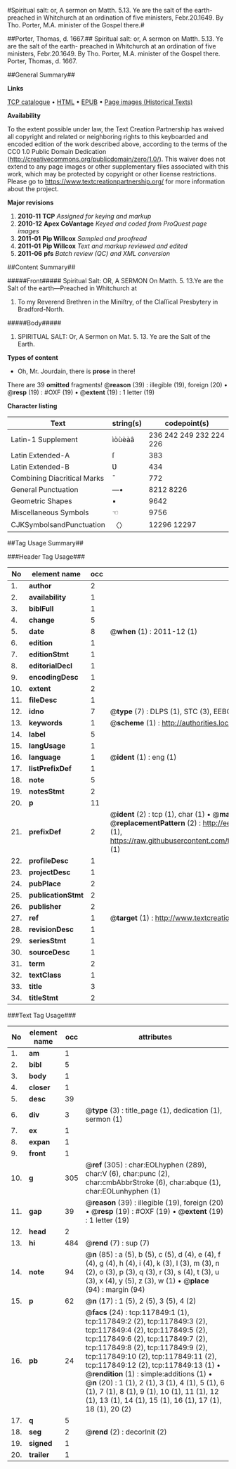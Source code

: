 #Spiritual salt: or, A sermon on Matth. 5.13. Ye are the salt of the earth- preached in Whitchurch at an ordination of five ministers, Febr.20.1649. By Tho. Porter, M.A. minister of the Gospel there.#

##Porter, Thomas, d. 1667.##
Spiritual salt: or, A sermon on Matth. 5.13. Ye are the salt of the earth- preached in Whitchurch at an ordination of five ministers, Febr.20.1649. By Tho. Porter, M.A. minister of the Gospel there.
Porter, Thomas, d. 1667.

##General Summary##

**Links**

[TCP catalogue](http://www.ota.ox.ac.uk/tcp/)  • 
[HTML](http://tei.it.ox.ac.uk/tcp/Texts-HTML/free/A90/A90871.html)  • 
[EPUB](http://tei.it.ox.ac.uk/tcp/Texts-EPUB/free/A90/A90871.epub) • 
[Page images (Historical Texts)](https://historicaltexts.jisc.ac.uk/eebo-99865603e)

**Availability**

To the extent possible under law, the Text Creation Partnership has waived all copyright and related or neighboring rights to this keyboarded and encoded edition of the work described above, according to the terms of the CC0 1.0 Public Domain Dedication (http://creativecommons.org/publicdomain/zero/1.0/). This waiver does not extend to any page images or other supplementary files associated with this work, which may be protected by copyright or other license restrictions. Please go to https://www.textcreationpartnership.org/ for more information about the project.

**Major revisions**

1. __2010-11__ __TCP__ *Assigned for keying and markup*
1. __2010-12__ __Apex CoVantage__ *Keyed and coded from ProQuest page images*
1. __2011-01__ __Pip Willcox__ *Sampled and proofread*
1. __2011-01__ __Pip Willcox__ *Text and markup reviewed and edited*
1. __2011-06__ __pfs__ *Batch review (QC) and XML conversion*

##Content Summary##

#####Front#####
 Spiritual Salt: OR, A SERMON On Matth. 5.
13.Ye are the Salt of the earth—Preached in Whitchurch at
1. To my Reverend Brethren in the Miniſtry, of the Claſſical Presbytery in Bradford-North.

#####Body#####

1. SPIRITUAL SALT: Or, A Sermon on Mat. 5. 13. Ye are the Salt of the Earth.

**Types of content**

  * Oh, Mr. Jourdain, there is **prose** in there!

There are 39 **omitted** fragments! 
 @__reason__ (39) : illegible (19), foreign (20)  •  @__resp__ (19) : #OXF (19)  •  @__extent__ (19) : 1 letter (19)

**Character listing**


|Text|string(s)|codepoint(s)|
|---|---|---|
|Latin-1 Supplement|ìòùèàâ|236 242 249 232 224 226|
|Latin Extended-A|ſ|383|
|Latin Extended-B|Ʋ|434|
|Combining             Diacritical Marks|̄|772|
|General Punctuation|—•|8212 8226|
|Geometric Shapes|▪|9642|
|Miscellaneous Symbols|☜|9756|
|CJKSymbolsandPunctuation|〈〉|12296 12297|

##Tag Usage Summary##

###Header Tag Usage###

|No|element name|occ|attributes|
|---|---|---|---|
|1.|__author__|2||
|2.|__availability__|1||
|3.|__biblFull__|1||
|4.|__change__|5||
|5.|__date__|8| @__when__ (1) : 2011-12 (1)|
|6.|__edition__|1||
|7.|__editionStmt__|1||
|8.|__editorialDecl__|1||
|9.|__encodingDesc__|1||
|10.|__extent__|2||
|11.|__fileDesc__|1||
|12.|__idno__|7| @__type__ (7) : DLPS (1), STC (3), EEBO-CITATION (1), PROQUEST (1), VID (1)|
|13.|__keywords__|1| @__scheme__ (1) : http://authorities.loc.gov/ (1)|
|14.|__label__|5||
|15.|__langUsage__|1||
|16.|__language__|1| @__ident__ (1) : eng (1)|
|17.|__listPrefixDef__|1||
|18.|__note__|5||
|19.|__notesStmt__|2||
|20.|__p__|11||
|21.|__prefixDef__|2| @__ident__ (2) : tcp (1), char (1)  •  @__matchPattern__ (2) : ([0-9\-]+):([0-9IVX]+) (1), (.+) (1)  •  @__replacementPattern__ (2) : http://eebo.chadwyck.com/downloadtiff?vid=$1&page=$2 (1), https://raw.githubusercontent.com/textcreationpartnership/Texts/master/tcpchars.xml#$1 (1)|
|22.|__profileDesc__|1||
|23.|__projectDesc__|1||
|24.|__pubPlace__|2||
|25.|__publicationStmt__|2||
|26.|__publisher__|2||
|27.|__ref__|1| @__target__ (1) : http://www.textcreationpartnership.org/docs/. (1)|
|28.|__revisionDesc__|1||
|29.|__seriesStmt__|1||
|30.|__sourceDesc__|1||
|31.|__term__|2||
|32.|__textClass__|1||
|33.|__title__|3||
|34.|__titleStmt__|2||


###Text Tag Usage###

|No|element name|occ|attributes|
|---|---|---|---|
|1.|__am__|1||
|2.|__bibl__|5||
|3.|__body__|1||
|4.|__closer__|1||
|5.|__desc__|39||
|6.|__div__|3| @__type__ (3) : title_page (1), dedication (1), sermon (1)|
|7.|__ex__|1||
|8.|__expan__|1||
|9.|__front__|1||
|10.|__g__|305| @__ref__ (305) : char:EOLhyphen (289), char:V (6), char:punc (2), char:cmbAbbrStroke (6), char:abque (1), char:EOLunhyphen (1)|
|11.|__gap__|39| @__reason__ (39) : illegible (19), foreign (20)  •  @__resp__ (19) : #OXF (19)  •  @__extent__ (19) : 1 letter (19)|
|12.|__head__|2||
|13.|__hi__|484| @__rend__ (7) : sup (7)|
|14.|__note__|94| @__n__ (85) : a (5), b (5), c (5), d (4), e (4), f (4), g (4), h (4), i (4), k (3), l (3), m (3), n (2), o (3), p (3), q (3), r (3), s (4), t (3), u (3), x (4), y (5), z (3), w (1)  •  @__place__ (94) : margin (94)|
|15.|__p__|62| @__n__ (17) : 1 (5), 2 (5), 3 (5), 4 (2)|
|16.|__pb__|24| @__facs__ (24) : tcp:117849:1 (1), tcp:117849:2 (2), tcp:117849:3 (2), tcp:117849:4 (2), tcp:117849:5 (2), tcp:117849:6 (2), tcp:117849:7 (2), tcp:117849:8 (2), tcp:117849:9 (2), tcp:117849:10 (2), tcp:117849:11 (2), tcp:117849:12 (2), tcp:117849:13 (1)  •  @__rendition__ (1) : simple:additions (1)  •  @__n__ (20) : 1 (1), 2 (1), 3 (1), 4 (1), 5 (1), 6 (1), 7 (1), 8 (1), 9 (1), 10 (1), 11 (1), 12 (1), 13 (1), 14 (1), 15 (1), 16 (1), 17 (1), 18 (1), 20 (2)|
|17.|__q__|5||
|18.|__seg__|2| @__rend__ (2) : decorInit (2)|
|19.|__signed__|1||
|20.|__trailer__|1||

